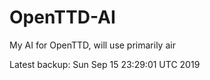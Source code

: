 # OpenTTD-AI
My AI for OpenTTD, will use primarily air

Latest backup: Sun Sep 15 23:29:01 UTC 2019
